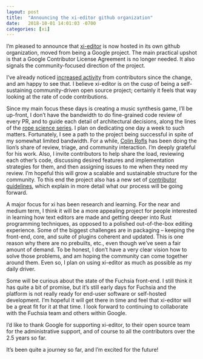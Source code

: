 ```yaml
---
layout: post
title:  "Announcing the xi-editor github organization"
date:   2018-10-01 14:01:03 -0700
categories: [xi]
---
```

I’m pleased to announce that [xi-editor](https://github.com/xi-editor) is now hosted in its own github organization, moved from being a Google project. The main practical upshot is that a Google Contributor License Agreement is no longer needed. It also signals the community-focused direction of the project.

I’ve already noticed [increased activity](https://github.com/xi-editor/xi-editor/graphs/contributors) from contributors since the change, and am happy to see that. I believe xi-editor is on the cusp of being a self-sustaining community-driven open source project; certainly it feels that way looking at the rate of code contributions.

Since my main focus these days is creating a music synthesis game, I’ll be up-front, I don’t have the bandwidth to do fine-grained code review of every PR, and to guide each detail of architectural decisions, along the lines of the [rope science series](http://xi-editor.github.io/xi-editor/docs/rope_science_00.html). I plan on dedicating one day a week to such matters. Fortunately, I see a path to the project being successful in spite of my somewhat limited bandwidth. For a while, [Colin Rofls](https://github.com/cmyr) has been doing the lion’s share of review, triage, and community interaction. I’m deeply grateful for his work. Also, I invite contributors to help share the load, reviewing each other’s code, discussing desired features and implementation strategies for them, and then assigning issues to me when they need my review. I’m hopeful this will grow a scalable and sustainable structure for the community. To this end the project also has a new set of [contributor guidelines](https://github.com/xi-editor/xi-editor/blob/master/.github/CONTRIBUTING.md), which explain in more detail what our process will be going forward.

A major focus for xi has been research and learning. For the near and medium term, I think it will be a more appealing project for people interested in learning how text editors are made and getting deeper into Rust programming techniques, as opposed to a polished out-of-the-box editing experience. Some of the biggest challenges are in packaging – keeping the front-end, core, and suite of plugins coherent and updated. This is one reason why there are no prebuilts, etc., even though we’ve seen a fair amount of demand. To be honest, I don’t have a very clear vision how to solve those problems, and am hoping the community can come together around them. Even so, I plan on using xi-editor as much as possible as my daily driver.

Some will be curious about the state of the Fuchsia front-end. I still think it has quite a bit of promise, but it’s still early days for Fuchsia and the platform is not really ready for end-user software or self-hosted development. I’m hopeful it will get there in time and feel that xi-editor will be a great fit for it at that time. I look forward to continuing to collaborate with the Fuchsia team and others within Google.

I’d like to thank Google for supporting xi-editor, to their open source team for the administrative support, and of course to all the contributors over the 2.5 years so far.

It’s been quite a journey so far, and I’m excited for the future!


